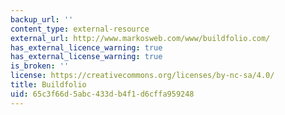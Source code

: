 ```yaml
---
backup_url: ''
content_type: external-resource
external_url: http://www.markosweb.com/www/buildfolio.com/
has_external_licence_warning: true
has_external_license_warning: true
is_broken: ''
license: https://creativecommons.org/licenses/by-nc-sa/4.0/
title: Buildfolio
uid: 65c3f66d-5abc-433d-b4f1-d6cffa959248
---
```

